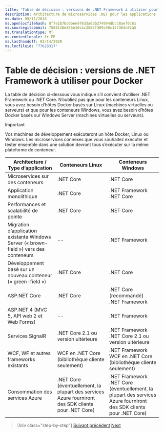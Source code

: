```yaml
---
title: 'Table de décision : versions de .NET Framework à utiliser pour Docker'
description: Architecture de microservices .NET pour les applications .NET en conteneur | Table de décision, versions de .NET Framework à utiliser pour Docker
ms.date: 09/11/2018
ms.openlocfilehash: 8ffe2b7bc0bee976d3a63b274994dbcc8aef0c61
ms.sourcegitcommit: 7588136e355e10cbc2582f389c90c127363c02a5
ms.translationtype: MT
ms.contentlocale: fr-FR
ms.lasthandoff: 03/14/2020
ms.locfileid: "77628317"
---
```

# <a name="decision-table-net-frameworks-to-use-for-docker"></a>Table de décision : versions de .NET Framework à utiliser pour Docker

La table de décision ci-dessous vous indique s’il convient d’utiliser .NET Framework ou .NET Core. N’oubliez pas que pour les conteneurs Linux, vous avez besoin d’hôtes Docker basés sur Linux (machines virtuelles ou serveurs) et que pour les conteneurs Windows, vous avez besoin d’hôtes Docker basés sur Windows Server (machines virtuelles ou serveurs).

> [!IMPORTANT]
> Vos machines de développement exécuteront un hôte Docker, Linux ou Windows. Les microservices connexes que vous souhaitez exécuter et tester ensemble dans une solution devront tous s’exécuter sur la même plateforme de conteneur.

| Architecture / Type d’application | Conteneurs Linux | Conteneurs Windows |
|-------------------------|------------------|--------------------|
| Microservices sur des conteneurs | .NET Core | .NET Core |
| Application monolithique | .NET Core | .NET Framework <br/> .NET Core |
| Performances et scalabilité de pointe | .NET Core | .NET Core |
| Migration d’application existante Windows Server (« brown-field ») vers des conteneurs | -- | .NET Framework |
| Développement basé sur un nouveau conteneur (« green-field ») | .NET Core | .NET Core |
| ASP.NET Core | .NET Core | .NET Core (recommandé) <br/> .NET Framework |
| ASP.NET 4 (MVC 5, API web 2 et Web Forms) | -- | .NET Framework |
| Services SignalR | .NET Core 2.1 ou version ultérieure | .NET Framework <br/> .NET Core 2.1 ou version ultérieure |
| WCF, WF et autres frameworks existants | WCF en .NET Core (bibliothèque cliente seulement) | .NET Framework <br/> WCF en .NET Core (bibliothèque cliente seulement) |
| Consommation des services Azure | .NET Core <br/> (éventuellement, la plupart des services Azure fourniront des SDK clients pour .NET Core) | .NET Framework <br/> .NET Core <br/> (éventuellement, la plupart des services Azure fourniront des SDK clients pour .NET Core) |

>[!div class="step-by-step"]
>[Suivant précédent](net-framework-container-scenarios.md)
>[Next](net-container-os-targets.md)
